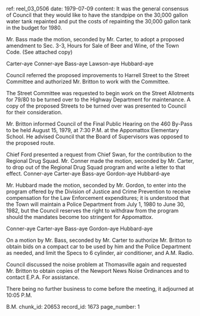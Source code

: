 ref: reel_03_0506
date: 1979-07-09
content: It was the general consensus of Council that they would like to have the standpipe on the 30,000 gallon water tank repainted and put the costs of repainting the 30,000 gallon tank in the budget for 1980.

Mr. Bass made the motion, seconded by Mr. Carter, to adopt a proposed amendment to Sec. 3-3, Hours for Sale of Beer and Wine, of the Town Code. (See attached copy)

Carter-aye  Conner-aye  Bass-aye  Lawson-aye  Hubbard-aye

Council referred the proposed improvements to Harrell Street to the Street Committee and authorized Mr. Britton to work with the Committee.

The Street Committee was requested to begin work on the Street Allotments for 79/80 to be turned over to the Highway Department for maintenance. A copy of the proposed Streets to be turned over was presented to Council for their consideration.

Mr. Britton informed Council of the Final Public Hearing on the 460 By-Pass to be held August 15, 1979, at 7:30 P.M. at the Appomattox Elementary School. He advised Council that the Board of Supervisors was opposed to the proposed route.

Chief Ford presented a request from Chief Swan, for the contribution to the Regional Drug Squad. Mr. Conner made the motion, seconded by Mr. Carter, to drop out of the Regional Drug Squad program and write a letter to that effect.
Conner-aye  Carter-aye  Bass-aye  Gordon-aye  Hubbard-aye

Mr. Hubbard made the motion, seconded by Mr. Gordon, to enter into the program offered by the Division of Justice and Crime Prevention to receive compensation for the Law Enforcement expenditures; it is understood that the Town will maintain a Police Department from July 1, 1980 to June 30, 1982, but the Council reserves the right to withdraw from the program should the mandates become too stringent for Appomattox.

Conner-aye  Carter-aye  Bass-aye  Gordon-aye  Hubbard-aye

On a motion by Mr. Bass, seconded by Mr. Carter to authorize Mr. Britton to obtain bids on a compact car to be used by him and the Police Department as needed, and limit the Specs to 6 cylinder, air conditioner, and A.M. Radio.

Council discussed the noise problem at Thomasville again and requested Mr. Britton to obtain copies of the Newport News Noise Ordinances and to contact E.P.A. For assistance.

There being no further business to come before the meeting, it adjourned at 10:05 P.M.

B.M.
chunk_id: 20653
record_id: 1673
page_number: 1

